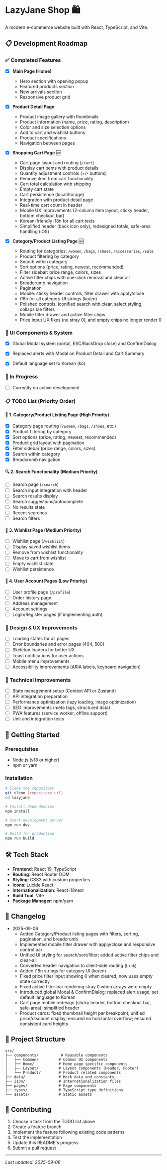 # LazyJane Shop 🛍️

A modern e-commerce website built with React, TypeScript, and Vite.

## 📋 Development Roadmap

### ✅ Completed Features
- [x] **Main Page (Home)**
  - Hero section with opening popup
  - Featured products section
  - New arrivals section
  - Responsive product grid
- [x] **Product Detail Page**
  - Product image gallery with thumbnails
  - Product information (name, price, rating, description)
  - Color and size selection options
  - Add to cart and wishlist buttons
  - Product specifications
  - Navigation between pages
- [x] **Shopping Cart Page** 🆕
  - Cart page layout and routing (`/cart`)
  - Display cart items with product details
  - Quantity adjustment controls (+/- buttons)
  - Remove item from cart functionality
  - Cart total calculation with shipping
  - Empty cart state
  - Cart persistence (localStorage)
  - Integration with product detail page
  - Real-time cart count in header
  - Mobile UX improvements (2-column item layout, sticky header, bottom checkout bar)
  - Korean-friendly i18n for all cart texts
  - Simplified header (back icon only), redesigned totals, safe-area handling (iOS)

- [x] **Category/Product Listing Page** 🆕
  - Routing for categories: `/women`, `/bags`, `/shoes`, `/accessories`, `/sale`
  - Product filtering by category
  - Search within category
  - Sort options (price, rating, newest, recommended)
  - Filter sidebar: price range, colors, sizes
  - Active filter chips with one-click removal and clear all
  - Breadcrumb navigation
  - Pagination
  - Mobile: sticky header controls, filter drawer with apply/close
  - i18n for all category UI strings (ko/en)
  - Polished controls: iconified search with clear, select styling, collapsible filters
  - Mobile filter drawer and active filter chips
  - Price input UX fixes (no stray 0), and empty chips no longer render 0
### 🧩 UI Components & System
- [x] Global Modal system (portal, ESC/BackDrop close) and ConfirmDialog
- [x] Replaced alerts with Modal on Product Detail and Cart Summary
- [x] Default language set to Korean (ko)


### 🚧 In Progress
- [ ] Currently no active development

### 📋 TODO List (Priority Order)

#### 📱 **1. Category/Product Listing Page** (High Priority)
- [x] Category page routing (`/women`, `/bags`, `/shoes`, etc.)
- [x] Product filtering by category
- [x] Sort options (price, rating, newest, recommended)
- [x] Product grid layout with pagination
- [x] Filter sidebar (price range, colors, sizes)
- [x] Search within category
- [x] Breadcrumb navigation

#### 🔍 **2. Search Functionality** (Medium Priority)
- [ ] Search page (`/search`)
- [ ] Search input integration with header
- [ ] Search results display
- [ ] Search suggestions/autocomplete
- [ ] No results state
- [ ] Recent searches
- [ ] Search filters

#### 💝 **3. Wishlist Page** (Medium Priority)
- [ ] Wishlist page (`/wishlist`)
- [ ] Display saved wishlist items
- [ ] Remove from wishlist functionality
- [ ] Move to cart from wishlist
- [ ] Empty wishlist state
- [ ] Wishlist persistence

#### 👤 **4. User Account Pages** (Low Priority)
- [ ] User profile page (`/profile`)
- [ ] Order history page
- [ ] Address management
- [ ] Account settings
- [ ] Login/Register pages (if implementing auth)

### 🎨 Design & UX Improvements
- [ ] Loading states for all pages
- [ ] Error boundaries and error pages (404, 500)
- [ ] Skeleton loaders for better UX
- [ ] Toast notifications for user actions
- [ ] Mobile menu improvements
- [ ] Accessibility improvements (ARIA labels, keyboard navigation)

### 🔧 Technical Improvements
- [ ] State management setup (Context API or Zustand)
- [ ] API integration preparation
- [ ] Performance optimization (lazy loading, image optimization)
- [ ] SEO improvements (meta tags, structured data)
- [ ] PWA features (service worker, offline support)
- [ ] Unit and integration tests

## 🚀 Getting Started

### Prerequisites
- Node.js (v18 or higher)
- npm or yarn

### Installation
```bash
# Clone the repository
git clone [repository-url]
cd lazyjane

# Install dependencies
npm install

# Start development server
npm run dev

# Build for production
npm run build
```

## 🛠️ Tech Stack

- **Frontend**: React 19, TypeScript
- **Routing**: React Router DOM
- **Styling**: CSS3 with custom properties
- **Icons**: Lucide React
- **Internationalization**: React i18next
- **Build Tool**: Vite
- **Package Manager**: npm/yarn

## 📝 Changelog

- 2025-09-06
  - Added Category/Product listing pages with filters, sorting, pagination, and breadcrumb
  - Implemented mobile filter drawer with apply/close and responsive control bar
  - Unified UI styling for search/sort/filter; added active filter chips and clear-all
  - Converted header navigation to client-side routing (`Link`)
  - Added i18n strings for category UI (ko/en)
  - Fixed price filter input showing 0 when cleared; now uses empty state correctly
  - Fixed active filter bar rendering stray 0 when arrays were empty
  - Introduced global Modal & ConfirmDialog; replaced alert usage; set default language to Korean
  - Cart page mobile redesign (sticky header, bottom checkout bar, safe-area); simplified header
  - Product cards: fixed thumbnail height per breakpoint; unified price/discount display; ensured no horizontal overflow; ensured consistent card heights

## 📁 Project Structure

```
src/
├── components/          # Reusable components
│   ├── Common/         # Common UI components
│   ├── Home/           # Home page specific components
│   ├── Layout/         # Layout components (Header, Footer)
│   └── Product/        # Product related components
├── data/               # Mock data and constants
├── i18n/               # Internationalization files
├── pages/              # Page components
├── types/              # TypeScript type definitions
└── assets/             # Static assets
```

## 🤝 Contributing

1. Choose a task from the TODO list above
2. Create a feature branch
3. Implement the feature following existing code patterns
4. Test the implementation
5. Update this README's progress
6. Submit a pull request

---

*Last updated: 2025-09-06*